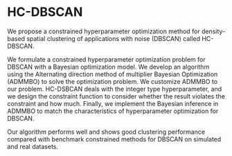 # HC-DBSCAN
We propose a constrained hyperparameter optimization method for density-based spatial clustering
of applications with noise (DBSCAN) called HC-DBSCAN.

We formulate a constrained hyperparameter optimization problem for DBSCAN with a Bayesian
optimization model. We develop an algorithm using the Alternating direction method of multiplier
Bayesian Optimization (ADMMBO) to solve the optimization problem. We customize ADMMBO to
our problem. HC-DSBCAN deals with the integer type hyperparameter, and we design the constraint
function to consider whether the result violates the constraint and how much. Finally, we implement
the Bayesian inference in ADMMBO to match the characteristics of hyperparameter optimization
for DBSCAN. 

Our algorithm performs well and shows good clustering performance compared with
benchmark constrained methods for DBSCAN on simulated and real datasets.

